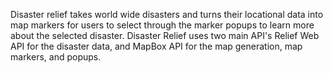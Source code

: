 <!--Disaster Relief  -->
Disaster relief takes world wide disasters and turns their locational data into map markers for users to select through the marker popups to learn more about the selected disaster. Disaster Relief uses two main API's Relief Web API for the disaster data, and MapBox API for the map generation, map markers, and popups.
